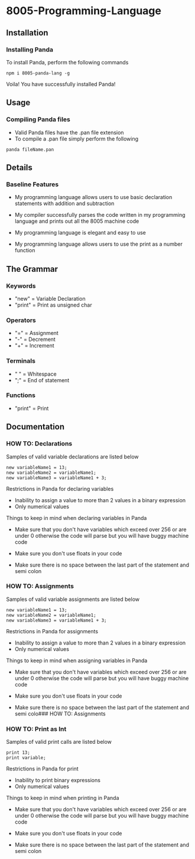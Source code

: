 # 8005-Programming-Language 

## Installation
### Installing Panda

To install Panda, perform the following commands
```
npm i 8005-panda-lang -g
```

Voila! You have successfully installed Panda!

## Usage
### Compiling Panda files

- Valid Panda files have the .pan file extension
- To compile a .pan file simply perform the following

```
panda fileName.pan
```

## Details
### Baseline Features

- My programming language allows users to use basic declaration statements with addition     and subtraction

- My compiler successfully parses the code written in my programming language and prints     out all the 8005 machine code

- My programming language is elegant and easy to use

- My programming language allows users to use the print as a number function

## The Grammar
### Keywords

- "new" = Variable Declaration
- "print" = Print as unsigned char
 
### Operators

- "=" = Assignment 
- "-" = Decrement
- "+" = Increment

### Terminals

- " " = Whitespace
- ";" = End of statement

### Functions

- "print" = Print

## Documentation
### HOW TO: Declarations

Samples of valid variable declarations are listed below

```
new variableName1 = 13;
new variableName2 = variableName1;
new variableName3 = variableName1 + 3;
```

Restrictions in Panda for declaring variables 

- Inability to assign a value to more than 2 values in a binary expression
- Only numerical values 

Things to keep in mind when declaring variables in Panda

- Make sure that you don't have variables which exceed over 256 or are under 0 otherwise the code will parse but you will have buggy machine code

- Make sure you don't use floats in your code

- Make sure there is no space between the last part of the statement and semi colon

### HOW TO: Assignments

Samples of valid variable assignments are listed below

```
new variableName1 = 13;
new variableName2 = variableName1;
new variableName3 = variableName1 + 3;
```
Restrictions in Panda for assignments

- Inability to assign a value to more than 2 values in a binary expression
- Only numerical values 

Things to keep in mind when assigning variables in Panda

- Make sure that you don't have variables which exceed over 256 or are under 0 otherwise the code will parse but you will have buggy machine code

- Make sure you don't use floats in your code

- Make sure there is no space between the last part of the statement and semi colo### HOW TO: Assignments

### HOW TO: Print as Int

Samples of valid print calls are listed below

```
print 13;
print variable;
```
Restrictions in Panda for print

- Inability to print binary expressions
- Only numerical values 

Things to keep in mind when printing in Panda

- Make sure that you don't have variables which exceed over 256 or are under 0 otherwise the code will parse but you will have buggy machine code

- Make sure you don't use floats in your code

- Make sure there is no space between the last part of the statement and semi colon